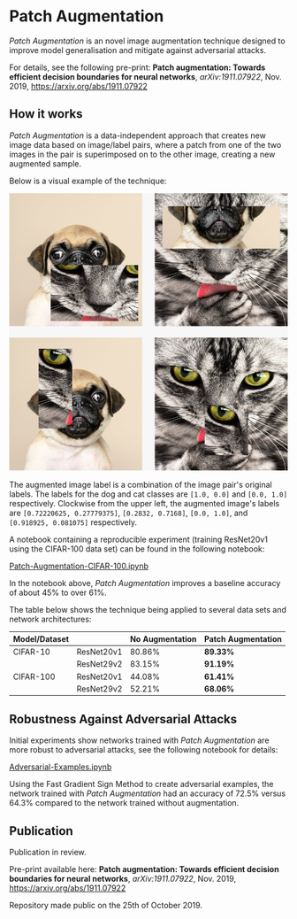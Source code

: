 # Patch Augmentation
*Patch Augmentation* is an novel image augmentation technique designed to improve model generalisation and mitigate against adversarial attacks.

For details, see the following pre-print: **Patch augmentation: Towards efficient decision boundaries for neural networks**, *arXiv:1911.07922*, Nov. 2019, <https://arxiv.org/abs/1911.07922>

## How it works

*Patch Augmentation* is a data-independent approach that creates new image data based on image/label pairs, where a patch from one of the two images in the pair is superimposed on to the other image, creating a new augmented sample. 

Below is a visual example of the technique:

![examples-random-patches-cropped.jpg](./DemoImages/examples-random-patches-cropped.jpg)

The augmented image label is a combination of the image pair's original labels. The labels for the dog and cat classes are `[1.0, 0.0]` and `[0.0, 1.0]` respectively. Clockwise from the upper left, the augmented image's labels are `[0.72220625, 0.27779375]`, `[0.2832, 0.7168]`, `[0.0, 1.0]`, and `[0.918925, 0.081075]` respectively.

A notebook containing a reproducible experiment (training ResNet20v1 using the CIFAR-100 data set) can be found in the following notebook:

[Patch-Augmentation-CIFAR-100.ipynb](Patch-Augmentation-CIFAR-100.ipynb)

In the notebook above, *Patch Augmentation* improves a baseline accuracy of about 45% to over 61%.

The table below shows the technique being applied to several data sets and network architectures:

| Model/Dataset |            | No Augmentation | Patch Augmentation  |
|---------------|------------|-----------------|---------------------|
| CIFAR-10      | ResNet20v1 | 80.86%          | **89.33%**          |
|               | ResNet29v2 | 83.15%          | **91.19%**          |
| CIFAR-100     | ResNet20v1 | 44.08%          | **61.41%**          |
|               | ResNet29v2 | 52.21%          | **68.06%**          |

## Robustness Against Adversarial Attacks

Initial experiments show networks trained with *Patch Augmentation* are more robust to adversarial attacks, see the following notebook for details:

[Adversarial-Examples.ipynb](Adversarial-Examples.ipynb)

Using the Fast Gradient Sign Method to create adversarial examples, the network trained with *Patch Augmentation* had an accuracy of 72.5% versus 64.3% compared to the network trained without augmentation.

## Publication
Publication in review.

Pre-print available here: **Patch augmentation: Towards efficient decision boundaries for neural networks**, *arXiv:1911.07922*, Nov. 2019, <https://arxiv.org/abs/1911.07922>

Repository made public on the 25th of October 2019.
